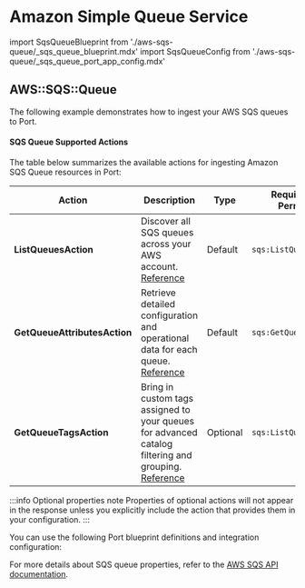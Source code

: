 # Amazon Simple Queue Service

import SqsQueueBlueprint from './aws-sqs-queue/_sqs_queue_blueprint.mdx'
import SqsQueueConfig from './aws-sqs-queue/_sqs_queue_port_app_config.mdx'




## AWS::SQS::Queue

The following example demonstrates how to ingest your AWS SQS queues to Port.

#### SQS Queue Supported Actions

The table below summarizes the available actions for ingesting Amazon SQS Queue resources in Port:

| Action                       | Description                                                                              | Type     | Required AWS Permission |
|-----------------------------|------------------------------------------------------------------------------------------|----------|-------------------------|
| **ListQueuesAction**        | Discover all SQS queues across your AWS account. [Reference](https://docs.aws.amazon.com/AWSSimpleQueueService/latest/APIReference/API_ListQueues.html)                                         | Default  | `sqs:ListQueues`        |
| **GetQueueAttributesAction**| Retrieve detailed configuration and operational data for each queue. [Reference](https://docs.aws.amazon.com/AWSSimpleQueueService/latest/APIReference/API_GetQueueAttributes.html)                      | Default  | `sqs:GetQueueAttributes`|
| **GetQueueTagsAction**      | Bring in custom tags assigned to your queues for advanced catalog filtering and grouping. [Reference](https://docs.aws.amazon.com/AWSSimpleQueueService/latest/APIReference/API_ListQueueTags.html) | Optional | `sqs:ListQueueTags`     |

:::info Optional properties note
Properties of optional actions will not appear in the response unless you explicitly include the action that provides them in your configuration.
:::


You can use the following Port blueprint definitions and integration configuration:

<SqsQueueBlueprint/>

<SqsQueueConfig/>

For more details about SQS queue properties, refer to the [AWS SQS API documentation](https://docs.aws.amazon.com/AWSSimpleQueueService/latest/APIReference/API_GetQueueAttributes.html).



